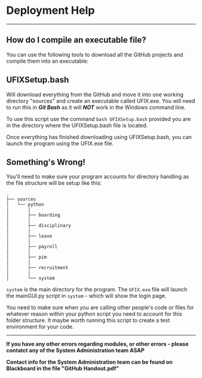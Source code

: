 # Deployment Help

***

## How do I compile an executable file?
You can use the following tools to download all the GitHub projects and compile them into an executable:

## UFIXSetup.bash
Will download everything from the GitHub and move it into one working directory "sources" and create an executable called UFIX.exe. You will need to run this in ***Git Bash*** as it *will **NOT*** work in the Windows command line.

To use this script use the command `bash UFIXSetup.bash` provided you are in the directory where the UFIXSetup.bash file is located.

Once everything has finished downloading using UFIXSetup.bash, you can launch the program using the UFIX.exe file.

## Something's Wrong!
You'll need to make sure your program accounts for directory handling as the file structure will be setup like this:
```
.
├── sources
│   └── python
|       |
│       ├── boarding
|       |
│       ├── disciplinary
|       |
│       ├── leave
|       |
│       ├── payroll
|       |
│       ├── pim
|       |
│       ├── recruitment
|       |
│       └── system
```

`system` is the main directory for the program. The `UFIX.exe` file will launch the mainGUI.py script in `system` - which will show the login page.

You need to make sure when you are calling other people's code or files for whatever reason within your python script you need to account for this folder structure. It maybe worth running this script to create a test environment for your code.

***

**If you have any other errors regarding modules, or other errors - please contatct any of the System Administration team ASAP**

**Contact info for the System Administration team can be found on Blackboard in the file "GitHub Handout.pdf"**
